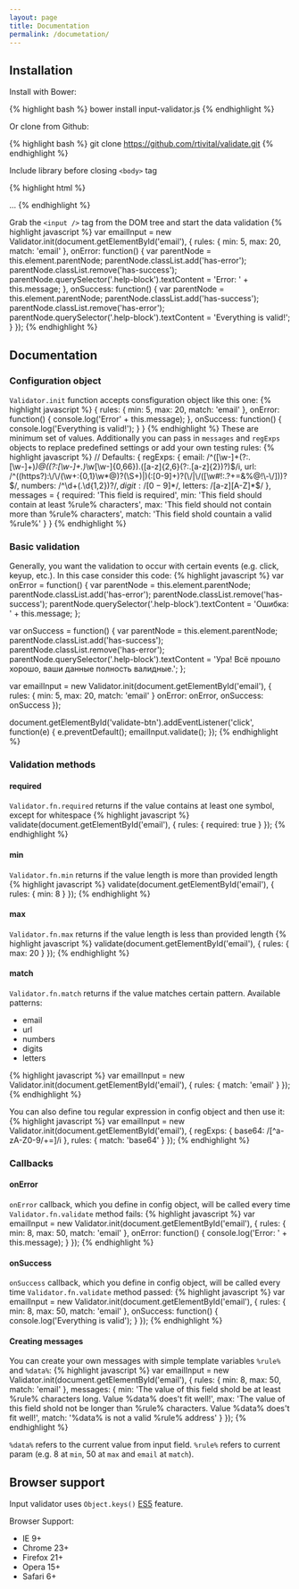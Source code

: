 ```yaml
---
layout: page
title: Documentation
permalink: /documetation/
---
```


## Installation
Install with Bower:

{% highlight bash %}
bower install input-validator.js
{% endhighlight %}

Or clone from Github:

{% highlight bash %}
git clone https://github.com/rtivital/validate.git
{% endhighlight %}


Include library before closing `<body>` tag

{% highlight html %}
<body>
	...
	<script src="input-validator.min.js"></script>
</body>
{% endhighlight %}

Grab the `<input />` tag from the DOM tree and start the data validation
{% highlight javascript %}
var emailInput = new Validator.init(document.getElementById('email'), {
  rules: {
    min: 5,
    max: 20,
    match: 'email'
  },
  onError: function() {
    var parentNode = this.element.parentNode;
    parentNode.classList.add('has-error');
    parentNode.classList.remove('has-success');
    parentNode.querySelector('.help-block').textContent = 'Error: ' + this.message;
  },
  onSuccess: function() {
    var parentNode = this.element.parentNode;
    parentNode.classList.add('has-success');
    parentNode.classList.remove('has-error');
    parentNode.querySelector('.help-block').textContent = 'Everything is valid!';
  }
});
{% endhighlight %}

## Documentation

### Configuration object
`Validator.init` function accepts consfiguration object like this one: 
{% highlight javascript %}
{
  rules: {
    min: 5,
    max: 20,
    match: 'email'
  },
  onError: function() {
    console.log('Error' + this.message);
  },
  onSuccess: function() {
    console.log('Everything is valid!');
  }
}
{% endhighlight %}
These are minimum set of values. Additionally you can pass in `messages` and `regExps` objects to replace predefined settings or add your own testing rules:
{% highlight javascript %}
// Defaults:
{
  regExps: {
    email: /^([\w-]+(?:\.[\w-]+)*)@((?:[\w-]+\.)*\w[\w-]{0,66})\.([a-z]{2,6}(?:\.[a-z]{2})?)$/i,
    url: /^((https?):\/\/(\w+:{0,1}\w*@)?(\S+)|)(:[0-9]+)?(\/|\/([\w#!:.?+=&%@!\-\/]))?$/,
    numbers: /^\d+(\.\d{1,2})?$/,
    digit: /[0-9]*$/,
    letters: /[a-z][A-Z]*$/
  },
  messages = {
    required: 'This field is required',
    min: 'This field should contain at least %rule% characters',
    max: 'This field should not contain more than %rule% characters',
    match: 'This field shold countain a valid %rule%'
  }
}
{% endhighlight %}

### Basic validation
Generally, you want the validation to occur with certain events (e.g. click, keyup, etc.). In this case consider this code:
{% highlight javascript %}
var onError = function() {
  var parentNode = this.element.parentNode;
  parentNode.classList.add('has-error');
  parentNode.classList.remove('has-success');
  parentNode.querySelector('.help-block').textContent = 'Ошибка: ' + this.message;
};

var onSuccess = function() {
  var parentNode = this.element.parentNode;
  parentNode.classList.add('has-success');
  parentNode.classList.remove('has-error');
  parentNode.querySelector('.help-block').textContent = 'Ура! Всё прошло хорошо, ваши данные полность валидные.';
};

var emailInput = new Validator.init(document.getElementById('email'), {
  rules: {
    min: 5,
    max: 20,
    match: 'email'
  }
  onError: onError,
  onSuccess: onSuccess
});

document.getElementById('validate-btn').addEventListener('click', function(e) {
  e.preventDefault();
  emailInput.validate();
});
{% endhighlight %}

### Validation methods

#### required
`Validator.fn.required` returns if the value contains at least one symbol, except for whitespace
{% highlight javascript %}
validate(document.getElementById('email'), {
  rules: {
    required: true
  }
});
{% endhighlight %}

#### min
`Validator.fn.min` returns if the value length is more than provided length
{% highlight javascript %}
validate(document.getElementById('email'), {
  rules: {
    min: 8
  }
});
{% endhighlight %}

#### max
`Validator.fn.max` returns if the value length is less than provided length
{% highlight javascript %}
validate(document.getElementById('email'), {
  rules: {
    max: 20
  }
});
{% endhighlight %}

#### match
`Validator.fn.match` returns if the value matches certain pattern. Available patterns:

* email
* url
* numbers
* digits
* letters 

{% highlight javascript %}
var emailInput = new Validator.init(document.getElementById('email'), {
  rules: {
    match: 'email'
  }
});
{% endhighlight %}

You can also define tou regular expression in config object and then use it:
{% highlight javascript %}
var emailInput = new Validator.init(document.getElementById('email'), {
  regExps: {
    base64: /[^a-zA-Z0-9\/\+=]/i
  },
  rules: {
    match: 'base64'
  }
});
{% endhighlight %}
### Callbacks

#### onError
`onError` callback, which you define in config object, will be called every time `Validator.fn.validate` method fails: 
{% highlight javascript %}
var emailInput = new Validator.init(document.getElementById('email'), {
  rules: {
    min: 8,
    max: 50,
    match: 'email'
  },
  onError: function() {
    console.log('Error: ' + this.message);
  }
});
{% endhighlight %}
#### onSuccess
`onSuccess` callback, which you define in config object, will be called every time `Validator.fn.validate` method passed: 
{% highlight javascript %}
var emailInput = new Validator.init(document.getElementById('email'), {
  rules: {
    min: 8,
    max: 50,
    match: 'email'
  },
  onSuccess: function() {
    console.log('Everything is valid');
  }
});
{% endhighlight %}

#### Creating messages
You can create your own messages with simple template variables `%rule%` and `%data%`:
{% highlight javascript %}
var emailInput = new Validator.init(document.getElementById('email'), {
  rules: {
    min: 8,
    max: 50,
    match: 'email'
  },
  messages: {
    min: 'The value of this field shold be at least %rule% characters long. Value %data% does\'t fit well!',
    max: 'The value of this field shold not be longer than %rule% characters. Value %data% does\'t fit well!',
    match: '%data% is not a valid %rule% address'
  }
});
{% endhighlight %}

`%data%` refers to the current value from input field. `%rule%` refers to current param (e.g. 8 at `min`, 50 at `max` and `email` at `match`).


## Browser support
Input validator uses `Object.keys()` [ES5](http://caniuse.com/#feat=es5) feature. 

Browser Support:

* IE 9+
* Chrome 23+
* Firefox 21+
* Opera 15+
* Safari 6+


